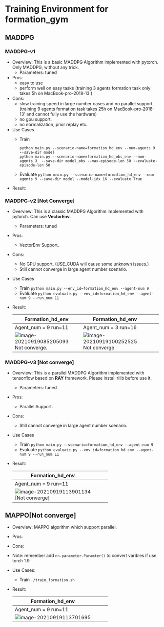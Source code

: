 # Training Environment for formation_gym

## MADDPG

### MADDPG-v1

* Overview: This is a basic MADDPG Algorithm implemented with pytorch. Only MADDPG, without any trick.
  * Parameters: tuned
* Pros: 
    * easy to use
    * perform well on easy tasks (training 3 agents formation task only takes 5h on MacBook-pro-2018-13')
* Cons: 
    * slow training speed in large number cases and no parallel support (training 9 agents formation task takes 25h on MacBook-pro-2018-13' and cannot fully use the hardware)
    * no gpu support.
    * no normalization, prior replay etc.
* Use Cases
  * Train

     ```
     python main.py --scenario-name=formation_hd_env --num-agents 9 --save-dir model
     python main.py --scenario-name=formation_hd_obs_env --num-agents 3  --save-dir model_obs --max-episode-len 50 --evaluate-episode-len 50
     ```

  * Evaluate `python main.py --scenario-name=formation_hd_env --num-agents 9 --save-dir model --model-idx 16 --evaluate True`
* Result: 

### MADDPG-v2 [Not Converge]

* Overview: This is a classic MADDPG Algorithm implemented with pytorch. Can use **VectorEnv**.

  * Parameters: tuned

* Pros: 

  * VectorEnv Support.

* Cons: 

  * No GPU support. (USE_CUDA will cause some unknown issues.)
  * Still cannot converge in large agent number scenario.

* Use Cases
  * Train `python main.py --env_id=formation_hd_env --agent-num 9`
  * Evaluate `python evaluate.py --env_id=formation_hd_env --agent-num 9 --run_num 11`
  
* Result: 

  | Formation_hd_env                                             | Formation_hd_env                                             |      |      |
  | ------------------------------------------------------------ | ------------------------------------------------------------ | ---- | ---- |
  | Agent_num = 9 run=11                                         | Agent_num = 3 run=16                                         |      |      |
  | ![image-20210919085205093](https://tva1.sinaimg.cn/large/008i3skNly1gulnhjn8xaj60fu098jrw02.jpg)<br />Not converge. | ![image-20210919100252525](https://tva1.sinaimg.cn/large/008i3skNly1gulpj7ad8sj60go0900tj02.jpg)<br />Not converge. |      |      |

### MADDPG-v3 [Not converge]

* Overview: This is a parallel MADDPG Algorithm implemented with tensorflow based on **RAY** framework. Please install rllib before use it. 

    * Parameters: tuned

* Pros: 

  * Parallel Support.

* Cons: 

    * Still cannot converge in large agent number scenario.

* Use Cases

  * Train `python main.py --scenario=formation_hd_env --agent-num 9`
  * Evaluate `python evaluate.py --env_id=formation_hd_env --agent-num 9 --run_num 11`

* Result: 

    | Formation_hd_env                                             |      |      |      |
    | ------------------------------------------------------------ | ---- | ---- | ---- |
    | Agent_num = 9 run=11                                         |      |      |      |
    | ![image-20210919113901134](https://tva1.sinaimg.cn/large/008i3skNly1gulsb77p9tj60kz07rwf302.jpg)<br />[Not converge] |      |      |      |

    

## MAPPO[Not converge]

* Overview: MAPPO algorithm which support parallel.
* Pros:
* Cons:
* Note: remember add `nn.parameter.Paramter()` to convert varibles if use torch 1.9
* Use Cases:
  * Train `./train_formation.sh`

* Result:

  | Formation_hd_env                                             |      |      |      |
  | ------------------------------------------------------------ | ---- | ---- | ---- |
  | Agent_num = 9 run=11                                         |      |      |      |
  | ![image-20210919113701695](https://tva1.sinaimg.cn/large/008i3skNly1guls972v8rj60jo05jaa802.jpg) |      |      |      |

  
